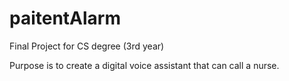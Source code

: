 # paitentAlarm

Final Project for CS degree (3rd year)

Purpose is to create a digital voice assistant that can call a nurse.
